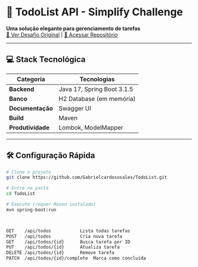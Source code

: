 # 🚀 TodoList API - Simplify Challenge

**Uma solução elegante para gerenciamento de tarefas**  
[🔗 Ver Desafio Original](https://github.com/simplify-tec/desafio-junior-backend-simplify) | [📂 Acessar Repositório](https://github.com/Gabrielcardososales/TodoList)

---

## 💻 Stack Tecnológica

| Categoria       | Tecnologias                          |
|-----------------|--------------------------------------|
| **Backend**     | Java 17, Spring Boot 3.1.5           |
| **Banco**       | H2 Database (em memória)             |
| **Documentação**| Swagger UI                           |
| **Build**       | Maven                                |
| **Produtividade**| Lombok, ModelMapper                |

---

## 🛠️ Configuração Rápida

```bash
# Clone o projeto
git clone https://github.com/Gabrielcardososales/TodoList.git

# Entre na pasta
cd TodoList

# Execute (requer Maven instalado)
mvn spring-boot:run



GET    /api/todos           Lista todas tarefas
POST   /api/todos           Cria nova tarefa
GET    /api/todos/{id}      Busca tarefa por ID
PUT    /api/todos/{id}      Atualiza tarefa
DELETE /api/todos/{id}      Remove tarefa
PATCH  /api/todos/{id}/complete  Marca como concluída
